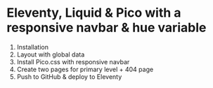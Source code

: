 # Eleventy, Liquid & Pico with a responsive navbar & hue variable
1. Installation
2. Layout with global data
3. Install Pico.css with responsive navbar
4. Create two pages for primary level + 404 page
5. Push to GitHub & deploy to Eleventy